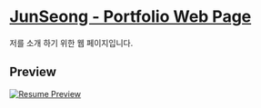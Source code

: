 # [JunSeong - Portfolio Web Page](https://https://hengmo.github.io/)

저를 소개 하기 위한 웹 페이지입니다.

## Preview

[![Resume Preview](https://user-images.githubusercontent.com/35620465/43684249-a9c19ff4-98d7-11e8-9c6f-8cb1a8ad7f20.PNG)](https://blackrockdigital.github.io/startbootstrap-resume/)
